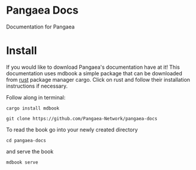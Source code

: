 # Pangaea Docs

Documentation for Pangaea

# Install

If you would like to download Pangaea's documentation have at it! This documentation uses mdbook a simple package that can be downloaded from [rust](https://www.rust-lang.org/tools/install) package manager cargo. Click on rust and follow their installation instructions if necessary.

Follow along in terminal:

```
cargo install mdbook
```

```
git clone https://github.com/Pangaea-Network/pangaea-docs
```

To read the book go into your newly created directory

```
cd pangaea-docs
```

and serve the book

```
mdbook serve
```



